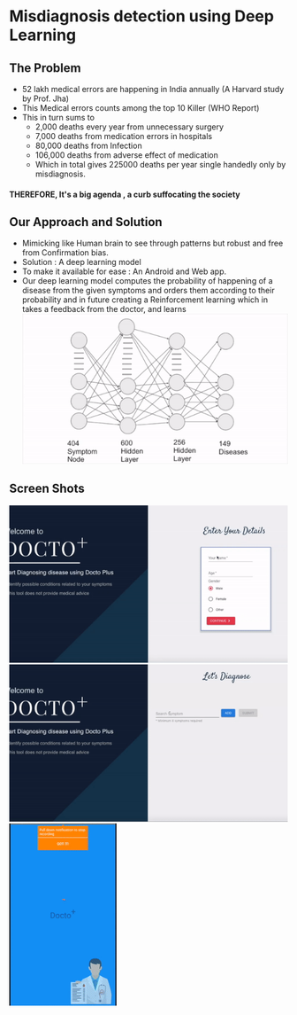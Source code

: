# Misdiagnosis detection using Deep Learning <br/>
## The Problem 
- 52 lakh medical errors are happening in India annually (A Harvard study by Prof. Jha)
- This Medical errors counts among the top 10 Killer (WHO Report)
- This in turn sums to
     - 2,000 deaths every year from unnecessary surgery 
     - 7,000 deaths from medication errors in hospitals 
     - 80,000 deaths from Infection
     - 106,000 deaths from adverse effect of medication 
  - Which in total gives 225000 deaths per year single handedly only by misdiagnosis.
#### THEREFORE, It's a big agenda , a curb suffocating the society

## Our Approach and Solution
- Mimicking like Human brain to see through patterns but robust and free from Confirmation bias.
- Solution : A deep learning model
- To make it available for ease : An Android and Web app.
- Our deep learning model computes the probability of happening of a disease from the given symptoms and orders them according   to their probability and in future creating a Reinforcement learning which in takes a feedback from the doctor, and learns     <br />
![](Graph.gif)<br />

## Screen Shots

![](Clip1.gif)<br />
![](Clip2.gif)<br />
![](Clip3.gif)<br />
